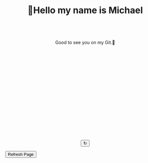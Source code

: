# <p align="center">👋Hello my name is Michael</p>
<br>
<br>
<p align="center">Good to see you on my Git.📕</p>
<br>
<br>
<br>
<br>
<br>
<br>
<br>
<br>
<br>
<br>
<br>
<br>
<br>
<br>
<br>
<br>

<p align="center"><button onClick="window.location.reload();">↻</button></p>
<button onClick="window.location.href=window.location.href">Refresh Page</button>
